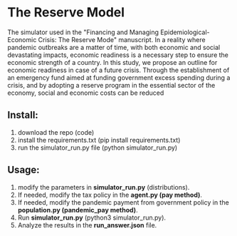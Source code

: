 # The Reserve Model
The simulator used in the "Financing and Managing Epidemiological-Economic Crisis: The Reserve Mode" manuscript.
In a reality where pandemic outbreaks are a matter of time, with both economic and social devastating impacts, economic readiness is a necessary step to ensure the economic strength of a country. In this study, we propose an outline for economic readiness in case of a future crisis. Through the establishment of an emergency fund aimed at funding government excess spending during a crisis, and by adopting a reserve program in the essential sector of the economy, social and economic costs can be reduced

## Install:
1. download the repo (code)
2. install the requirements.txt (pip install requirements.txt)
3. run the simulator_run.py file (python simulator_run.py)

## Usage:
1. modify the parameters in **simulator_run.py** (distributions).
2. If needed, modify the tax policy in the **agent.py (pay method)**.
3. If needed, modify the pandemic payment from government policy in the **population.py (pandemic_pay method)**.
4. Run **simulator_run.py** (python3 simulator_run.py).
5. Analyze the results in the **run_answer.json** file.
